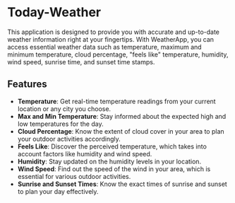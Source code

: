 # Today-Weather
This application is designed to provide you with accurate and up-to-date weather information right at your fingertips. With WeatherApp, you can access essential weather data such as temperature, maximum and minimum temperature, cloud percentage, "feels like" temperature, humidity, wind speed, sunrise time, and sunset time stamps.
## Features

- **Temperature**: Get real-time temperature readings from your current location or any city you choose.
- **Max and Min Temperature**: Stay informed about the expected high and low temperatures for the day.
- **Cloud Percentage**: Know the extent of cloud cover in your area to plan your outdoor activities accordingly.
- **Feels Like**: Discover the perceived temperature, which takes into account factors like humidity and wind speed.
- **Humidity**: Stay updated on the humidity levels in your location.
- **Wind Speed**: Find out the speed of the wind in your area, which is essential for various outdoor activities.
- **Sunrise and Sunset Times**: Know the exact times of sunrise and sunset to plan your day effectively.
